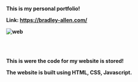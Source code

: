 <b> This is my personal portfolio!<b>
  
  Link: https://bradley-allen.com/
  
  ![web](https://user-images.githubusercontent.com/27028592/159695562-83416991-8d4c-402c-8749-d7bad30e33c7.PNG)
  
 <br><br>
  
  This is were the code for my website is stored!
  
  The website is built using HTML, CSS, Javascript.
